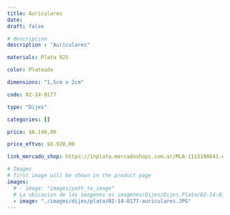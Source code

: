 ```yaml
---
title: Auriculares
date: 
draft: false

# descripcion
description : "Auriculares"

materials: Plata 925

color: Plateado

dimensions: "1,5cm x 2cm"

code: 02-14-0177

type: "Dijes"

categories: []

price: $8.140,00

price_eftvo: $6.920,00

link_mercado_shop: https://inplata.mercadoshops.com.ar/MLA-1113190641-dije-plata-925-auriculares-djs-música-regalo-_JM

# Images
# first image will be shown in the product page
images:
  # - image: "images/path_to_image"
  # La ubicacion de las imagenes es imagenes/Dijes/Dijes.Plata/02-14-0177-auriculares
  - image: "./images/dijes/plata/02-14-0177-auriculares.JPG"
---
```

